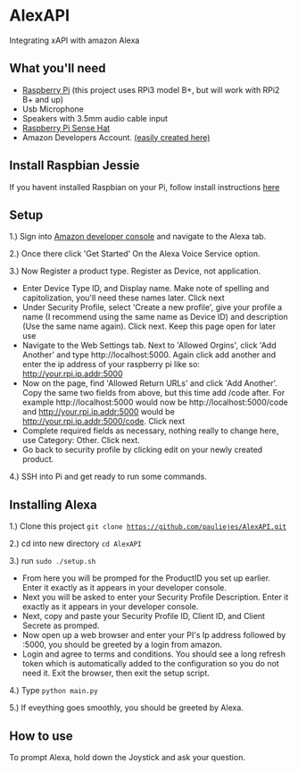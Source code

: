 # AlexAPI
Integrating xAPI with amazon Alexa

## What you'll need

* [Raspberry Pi](https://www.amazon.com/Raspberry-Pi-RASP-PI-3-Model-Motherboard/dp/B01CD5VC92/ref=sr_1_4?s=pc&ie=UTF8&qid=1470328238&sr=1-4&keywords=raspberry+pi+3) (this project uses RPi3 model B+, but will work with RPi2 B+ and up)
* Usb Microphone
* Speakers with 3.5mm audio cable input
* [Raspberry Pi Sense Hat](https://www.amazon.com/Raspberry-Pi-Sense-HAT-AstroPi/dp/B014HDG74S/ref=sr_1_2?ie=UTF8&qid=1470328199&sr=8-2&keywords=raspberry+pi+sense+hat)
* Amazon Developers Account. [(easily created here)](https://developer.amazon.com)

## Install Raspbian Jessie

If you havent installed Raspbian on your Pi, follow install instructions [here](https://github.com/pauliejes/AlexAPI/blob/master/installRaspian.md)

## Setup

1.) Sign into [Amazon developer console](https://developer.amazon.com) and navigate to the Alexa tab.

2.) Once there click 'Get Started' On the Alexa Voice Service option.

3.) Now Register a product type. Register as Device, not application.

* Enter Device Type ID, and Display name. Make note of spelling and capitolization, you'll need these names later. Click next
* Under Security Profile, select 'Create a new profile', give your profile a name (I recommend using the same name as Device ID) and description (Use the same name again). Click next. Keep this page open for later use
* Navigate to the Web Settings tab. Next to 'Allowed Orgins', click 'Add Another' and type http://localhost:5000. Again click add another and enter the ip address of your raspberry pi like so: http://your.rpi.ip.addr:5000
* Now on the page, find 'Allowed Return URLs' and click 'Add Another'. Copy the same two fields from above, but this time add /code after. For example http://localhost:5000 would now be http://localhost:5000/code and http://your.rpi.ip.addr:5000 would be http://your.rpi.ip.addr:5000/code. Click next
* Complete required fields as necessary, nothing really to change here, use Category: Other. Click next.
* Go back to security profile by clicking edit on your newly created product.

4.) SSH into Pi and get ready to run some commands.

## Installing Alexa

1.) Clone this project <code>git clone https://github.com/pauliejes/AlexAPI.git</code>

2.) cd into new directory <code>cd AlexAPI</code>

3.) run <code>sudo ./setup.sh</code>
* From here you will be promped for the ProductID you set up earlier. Enter it exactly as it appears in your developer console.
* Next you will be asked to enter your Security Profile Description. Enter it exactly as it appears in your developer console.
* Next, copy and paste your Security Profile ID, Client ID, and Client Secrete as promped.
* Now open up a web browser and enter your PI's Ip address followed by :5000, you should be greeted by a login from amazon.
* Login and agree to terms and conditions. You should see a long refresh token which is automatically added to the configuration so you do not need it. Exit the browser, then exit the setup script.

4.) Type <code>python main.py</code>

5.) If eveything goes smoothly, you should be greeted by Alexa.

## How to use

To prompt Alexa, hold down the Joystick and ask your question.

